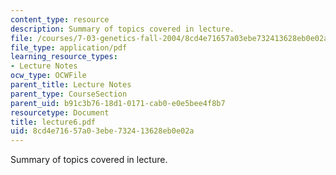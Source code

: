 ```yaml
---
content_type: resource
description: Summary of topics covered in lecture.
file: /courses/7-03-genetics-fall-2004/8cd4e71657a03ebe732413628eb0e02a_lecture6.pdf
file_type: application/pdf
learning_resource_types:
- Lecture Notes
ocw_type: OCWFile
parent_title: Lecture Notes
parent_type: CourseSection
parent_uid: b91c3b76-18d1-0171-cab0-e0e5bee4f8b7
resourcetype: Document
title: lecture6.pdf
uid: 8cd4e716-57a0-3ebe-7324-13628eb0e02a
---
```

Summary of topics covered in lecture.

